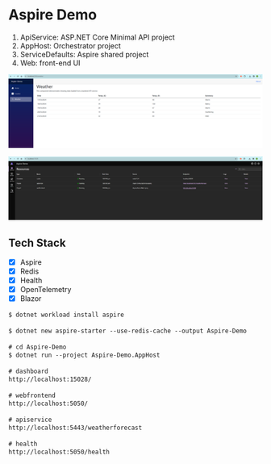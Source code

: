 # Aspire Demo

1. ApiService: ASP.NET Core Minimal API project
2. AppHost: Orchestrator project 
3. ServiceDefaults:  Aspire shared project
4. Web: front-end UI

![alt text](./doc/aspire-demo.png)

![alt text](./doc/aspire-demo2.png)

## Tech Stack
 - [x] Aspire 
 - [x] Redis
 - [x] Health
 - [x] OpenTelemetry
 - [x] Blazor

```dotnetcli
$ dotnet workload install aspire

$ dotnet new aspire-starter --use-redis-cache --output Aspire-Demo 

# cd Aspire-Demo
$ dotnet run --project Aspire-Demo.AppHost

# dashboard
http://localhost:15028/

# webfrontend
http://localhost:5050/

# apiservice
http://localhost:5443/weatherforecast

# health
http://localhost:5050/health

```
